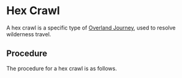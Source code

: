 # Hex Crawl

A hex crawl is a specific type of [Overland Journey](Overland%20Journeys.md), used to resolve wilderness travel.

## Procedure

The procedure for a hex crawl is as follows.

